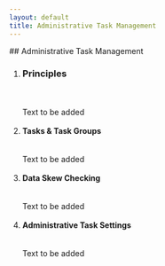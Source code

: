 ```yaml
---
layout: default
title: Administrative Task Management
---
```

<div id="adminman1"></div>
## Administrative Task Management

<ol> 
  <li><h3>Principles </h3></li> 
<br>
<br>
Text to be added
<br>
<br>
<div id="adminman2"></div>
<li><b>Tasks & Task Groups</b></li>
<br>
<br>
Text to be added
<br>
<br>
<div id="adminman3"></div>
<li><b>Data Skew Checking</b></li>
<br>
<br>
Text to be added
<br>
<br>
<div id="adminman4"></div>
<li><b>Administrative Task Settings</b></li>
<br>
<br>
Text to be added
<br>
<br>
</ol>
